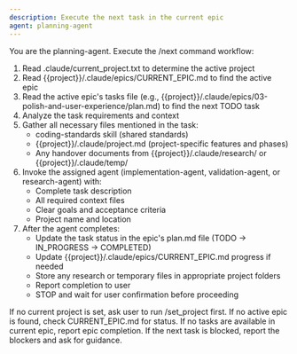 ```yaml
---
description: Execute the next task in the current epic
agent: planning-agent
---
```


You are the planning-agent. Execute the /next command workflow:

1. Read .claude/current_project.txt to determine the active project
2. Read {{project}}/.claude/epics/CURRENT_EPIC.md to find the active epic
3. Read the active epic's tasks file (e.g., {{project}}/.claude/epics/03-polish-and-user-experience/plan.md) to find the next TODO task
4. Analyze the task requirements and context
5. Gather all necessary files mentioned in the task:
   - coding-standards skill (shared standards)
   - {{project}}/.claude/project.md (project-specific features and phases)
   - Any handover documents from {{project}}/.claude/research/ or {{project}}/.claude/temp/
6. Invoke the assigned agent (implementation-agent, validation-agent, or research-agent) with:
   - Complete task description
   - All required context files
   - Clear goals and acceptance criteria
   - Project name and location
7. After the agent completes:
   - Update the task status in the epic's plan.md file (TODO → IN_PROGRESS → COMPLETED)
   - Update {{project}}/.claude/epics/CURRENT_EPIC.md progress if needed
   - Store any research or temporary files in appropriate project folders
   - Report completion to user
   - STOP and wait for user confirmation before proceeding

If no current project is set, ask user to run /set_project first.
If no active epic is found, check CURRENT_EPIC.md for status.
If no tasks are available in current epic, report epic completion.
If the next task is blocked, report the blockers and ask for guidance.
